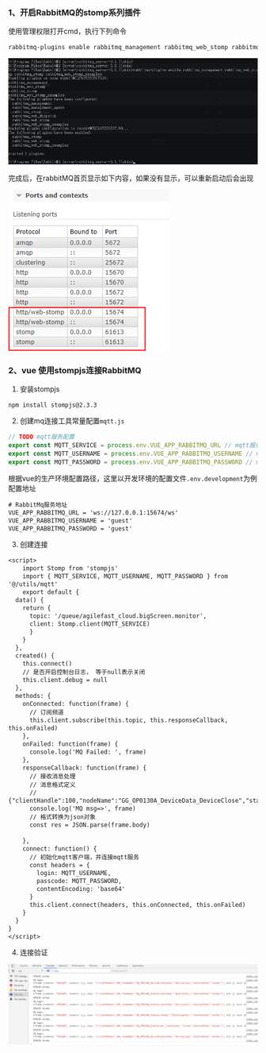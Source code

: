 ### 1、开启RabbitMQ的stomp系列插件

使用管理权限打开cmd，执行下列命令

```powershell
rabbitmq-plugins enable rabbitmq_management rabbitmq_web_stomp rabbitmq_stomp rabbitmq_web_stomp_examples
```

![image-20200904101303154](img/image-20200904101303154.png)

完成后，在rabbitMQ首页显示如下内容，如果没有显示，可以重新启动后会出现

![image-20200904101347345](img/image-20200904101347345.png)

### 2、vue 使用stompjs连接RabbitMQ

1. 安装stompjs

```spreadsheet
npm install stompjs@2.3.3
```

2. 创建mq连接工具常量配置`mqtt.js`

```js
// TODO mqtt服务配置
export const MQTT_SERVICE = process.env.VUE_APP_RABBITMQ_URL // mqtt服务地址
export const MQTT_USERNAME = process.env.VUE_APP_RABBITMQ_USERNAME // mqtt连接用户名
export const MQTT_PASSWORD = process.env.VUE_APP_RABBITMQ_PASSWORD // mqtt连接密码
```

根据vue的生产环境配置路径，这里以开发环境的配置文件`.env.development`为例配置地址

```vue
# RabbitMq服务地址
VUE_APP_RABBITMQ_URL = 'ws://127.0.0.1:15674/ws'
VUE_APP_RABBITMQ_USERNAME = 'guest'
VUE_APP_RABBITMQ_PASSWORD = 'guest'
```

3. 创建连接

```vue
<script>
    import Stomp from 'stompjs'
	import { MQTT_SERVICE, MQTT_USERNAME, MQTT_PASSWORD } from '@/utils/mqtt'
    export default {
  data() {
    return {
      topic: '/queue/agilefast_cloud.bigScreen.monitor',
      client: Stomp.client(MQTT_SERVICE)
      }
    }
  },
  created() {
    this.connect()
    // 是否开启控制台日志， 等于null表示关闭
    this.client.debug = null
  },
  methods: {
    onConnected: function(frame) {
      // 订阅频道
      this.client.subscribe(this.topic, this.responseCallback, this.onFailed)
    },
    onFailed: function(frame) {
      console.log('MQ Failed: ', frame)
    },
    responseCallback: function(frame) {
      // 接收消息处理
      // 消息格式定义
      // {"clientHandle":100,"nodeName":"GG_OP0130A_DeviceData_DeviceClose","stationKey":"DeviceClose","stationState":"fault"}
      console.log('MQ msg=>', frame)
      // 格式转换为json对象
      const res = JSON.parse(frame.body)
      
    },
    connect: function() {
      // 初始化mqtt客户端，并连接mqtt服务
      const headers = {
        login: MQTT_USERNAME,
        passcode: MQTT_PASSWORD,
        contentEncoding: 'base64'
      }
      this.client.connect(headers, this.onConnected, this.onFailed)
    }
  }
}
</script>
```

4. 连接验证

![image-20200910155626772](img/image-20200910155626772.png)